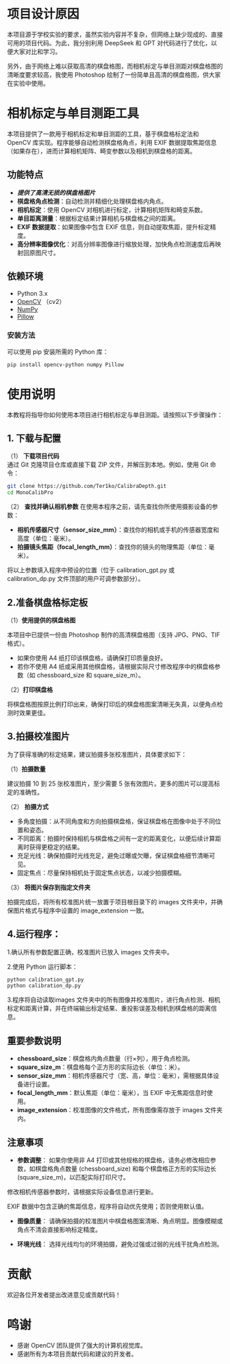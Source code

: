 # 项目设计原因

本项目源于学校实验的要求，虽然实验内容并不复杂，但网络上缺少现成的、直接可用的项目代码。为此，我分别利用 DeepSeek 和 GPT 对代码进行了优化，以便大家对比和学习。

另外，由于网络上难以获取高清的棋盘格图，而相机标定与单目测距对棋盘格图的清晰度要求较高，我使用 Photoshop 绘制了一份简单且高清的棋盘格图，供大家在实验中使用。


# 相机标定与单目测距工具

本项目提供了一款用于相机标定和单目测距的工具，基于棋盘格标定法和 OpenCV 库实现。程序能够自动检测棋盘格角点，利用 EXIF 数据提取焦距信息（如果存在），进而计算相机矩阵、畸变参数以及相机到棋盘格的距离。

## 功能特点

- ***提供了高清无损的棋盘格图片***
- **棋盘格角点检测**：自动检测并精细化处理棋盘格内角点。
- **相机标定**：使用 OpenCV 对相机进行标定，计算相机矩阵和畸变系数。
- **单目距离测量**：根据标定结果计算相机与棋盘格之间的距离。
- **EXIF 数据提取**：如果图像中包含 EXIF 信息，则自动提取焦距，提升标定精度。
- **高分辨率图像优化**：对高分辨率图像进行缩放处理，加快角点检测速度后再映射回原图尺寸。

## 依赖环境

- Python 3.x
- [OpenCV](https://opencv.org/) （cv2）
- [NumPy](https://numpy.org/)
- [Pillow](https://python-pillow.org/)

### 安装方法

可以使用 pip 安装所需的 Python 库：

```bash
pip install opencv-python numpy Pillow
```

# 使用说明

本教程将指导你如何使用本项目进行相机标定与单目测距。请按照以下步骤操作：

## 1. 下载与配置

（1） **下载项目代码**  
通过 Git 克隆项目仓库或直接下载 ZIP 文件，并解压到本地。例如，使用 Git 命令：

```bash
git clone https://github.com/Ter1ko/CalibraDepth.git
cd MonoCalibPro
```

（2） **查找并确认相机参数**
在使用本程序之前，请先查找你所使用摄影设备的参数：

 - **相机传感器尺寸（sensor_size_mm）**：查找你的相机或手机的传感器宽度和高度（单位：毫米）。
 - **拍摄镜头焦距（focal_length_mm）**：查找你的镜头的物理焦距（单位：毫米）。
   
将以上参数填入程序中预设的位置（位于 calibration_gpt.py 或 calibration_dp.py 文件顶部的用户可调参数部分）。

 ## 2.准备棋盘格标定板
 
 （1）**使用提供的棋盘格图**
 
本项目中已提供一份由 Photoshop 制作的高清棋盘格图（支持 JPG、PNG、TIF 格式）。

 - 如果你使用 A4 纸打印该棋盘格，请确保打印质量良好。
 - 若你不使用 A4 纸或采用其他棋盘格，请根据实际尺寸修改程序中的棋盘格参数（如 chessboard_size 和 square_size_m）。

（2）**打印棋盘格**

将棋盘格图按原比例打印出来，确保打印后的棋盘格图案清晰无失真，以便角点检测时效果更佳。

 ## 3.拍摄校准图片
为了获得准确的标定结果，建议拍摄多张校准图片，具体要求如下：

（1）**拍摄数量**

建议拍摄 10 到 25 张校准图片，至少需要 5 张有效图片。更多的图片可以提高标定的准确性。

（2） **拍摄方式**

 - 多角度拍摄：从不同角度和方向拍摄棋盘格，保证棋盘格在图像中处于不同位置和姿态。
 - 不同距离：拍摄时保持相机与棋盘格之间有一定的距离变化，以便后续计算距离时获得更稳定的结果。
 - 充足光线：确保拍摄时光线充足，避免过曝或欠曝，保证棋盘格细节清晰可见。
 - 固定焦点：尽量保持相机处于固定焦点状态，以减少拍摄模糊。

（3） **将图片保存到指定文件夹**
   
拍摄完成后，将所有校准图片统一放置于项目根目录下的 images 文件夹中，并确保图片格式与程序中设置的 image_extension 一致。

 ## 4.运行程序：

1.确认所有参数配置正确，校准图片已放入 images 文件夹中。

2.使用 Python 运行脚本：

```bash
python calibration_gpt.py
python calibration_dp.py
```

3.程序将自动读取images 文件夹中的所有图像并校准图片，进行角点检测、相机标定和距离计算，并在终端输出标定结果、重投影误差及相机到棋盘格的距离信息。



## 重要参数说明
 
- **chessboard_size**：棋盘格内角点数量（行×列），用于角点检测。
- **square_size_m**：棋盘格每个正方形的实际边长（单位：米）。
- **sensor_size_mm**：相机传感器尺寸（宽、高，单位：毫米），需根据具体设备进行设置。
- **focal_length_mm**：默认焦距（单位：毫米），当 EXIF 中无焦距信息时使用。
- **image_extension**：校准图像的文件格式，所有图像需存放于 images 文件夹内。

## 注意事项
 - **参数调整**：
如果你使用非 A4 打印或其他规格的棋盘格，请务必修改相应参数，如棋盘格角点数量 (chessboard_size) 和每个棋盘格正方形的实际边长 (square_size_m)，以匹配实际打印尺寸。

修改相机传感器参数时，请根据实际设备信息进行更新。 

EXIF 数据中包含正确的焦距信息，程序将自动优先使用；否则使用默认值。

 - **图像质量**：
请确保拍摄的校准图片中棋盘格图案清晰、角点明显。图像模糊或角点不清会直接影响标定精度。

 - **环境光线**：
选择光线均匀的环境拍摄，避免过强或过弱的光线干扰角点检测。


# 贡献
  欢迎各位开发者提出改进意见或贡献代码！

# 鸣谢
- 感谢 OpenCV 团队提供了强大的计算机视觉库。
- 感谢所有为本项目贡献代码和建议的开发者。

